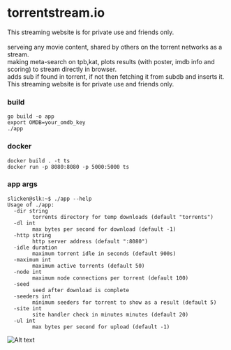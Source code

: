 # torrentstream.io

This streaming website is for private use and friends only.<br>
<br>
serveing any movie content, shared by others on the torrent networks as a stream.<br>
making meta-search on tpb,kat, plots results (with poster, imdb info and scoring) to stream directly in browser.<br>
adds sub if found in torrent, if not then fetching it from subdb and inserts it.<br>
This streaming website is for private use and friends only.<br>

### build ###
```
go build -o app
export OMDB=your_omdb_key
./app
```
### docker ###
```
docker build . -t ts
docker run -p 8080:8080 -p 5000:5000 ts
```
### app args ###
```
slicken@slk:~$ ./app --help
Usage of ./app:
  -dir string
    	torrents directory for temp downloads (default "torrents")
  -dl int
    	max bytes per second for download (default -1)
  -http string
    	http server address (default ":8080")
  -idle duration
    	maximum torrent idle in seconds (default 900s)
  -maximum int
    	maximum active torrents (default 50)
  -node int
    	maximum node connections per torrent (default 100)
  -seed
    	seed after download is complete
  -seeders int
    	minimum seeders for torrent to show as a result (default 5)
  -site int
    	site handler check in minutes minutes (default 20)
  -ul int
    	max bytes per second for upload (default -1)
```

![Alt text](ts_screen.png?raw=true "torrentstream")
